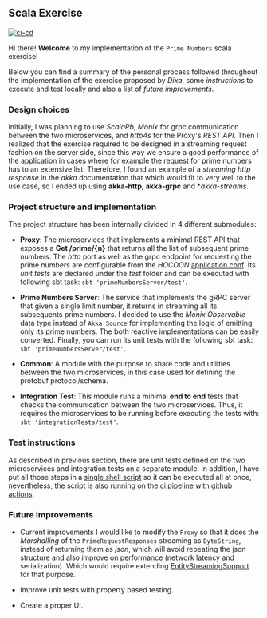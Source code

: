 ## Scala Exercise

[![ci-cd](https://github.com/paualarco/prime-numbers-exercise/workflows/build/badge.svg)](https://github.com/paualarco/prime-numbers-exercise/actions)

Hi there! **Welcome** to my implementation of the `Prime Numbers` scala exercise!

Below you can find a summary of the personal process followed throughout the implementation of the exercise proposed by *Dixa*,
some _instructions_ to execute and test locally and also a list of _future improvements_.

### Design choices

Initially, I was planning to use _ScalaPb_, _Monix_ for grpc communication between the two microservices, and _http4s_ for the Proxy's _REST API_.
Then I realized that the exercise required to be designed in a streaming request fashion on the server side, 
since this way we ensure a good performance of the application in cases where for example the request for prime numbers has to an extensive list.
Therefore, I found an example of a _streaming http response_ in the _akka_ documentation that which would 
fit to very well to the use case, so I ended up using **akka-http**, **akka-grpc** and **akka-streams*.

### Project structure and implementation 

The project structure has been internally divided in 4 different submodules:

- **Proxy**: The microservices that implements a minimal REST API that exposes a **Get /prime/{n}** that returns all the list of subsequent prime numbers.
  The _http_ port as well as the grpc endpoint for requesting the prime numbers are configurable from the _HOCOON_ [application.conf](/proxy/src/main/resources/application.conf).
  Its _unit tests_ are declared under the _test_ folder and can be executed with following sbt task: `sbt 'primeNumbersServer/test'`.
  
- **Prime Numbers Server**: The service that implements the gRPC server that given a single limit number, it returns in streaming all its subsequents 
  prime numbers. I decided to use the _Monix_ *Observable* data type instead of `Akka Source` for implementing the logic of emitting only its prime numbers. 
  The both reactive implementations can be easily converted.
  Finally, you can run its unit tests with the following sbt task: `sbt 'primeNumbersServer/test'`.
  
- **Common**: A module with the purpose to share code and utilities between the two microservices, in this case used for defining the protobuf protocol/schema.

- **Integration Test**: This module runs a minimal **end to end** tests that checks the communication between the two microservices. 
  Thus, it requires the microservices to be running before executing the tests with: `sbt 'integrationTests/test'`. 

### Test instructions
As described in previous section, there are unit tests defined on the two microservices and integration tests on a separate module. 
In addition, I have put all those steps in a [single shell script](ci-cd-pipeline.sh) so it can be executed all at once, nevertheless, 
the script is also running on the [ci pipeline with github actions](https://github.com/paualarco/prime-numbers-exercise/actions).

### Future improvements 
- Current improvements I would like to modify the `Proxy` so that it does the _Marshalling_ of the `PrimeRequestResponses` streaming as `ByteString`, instead of 
returning them as _json_, which will avoid repeating the json structure and also improve on performance (network latency and serialization). 
  Which would require extending [EntityStreamingSupport](https://doc.akka.io/api/akka-http/10.2.3/akka/http/scaladsl/common/EntityStreamingSupport.html) 
  for that purpose.
  
- Improve unit tests with property based testing.

- Create a proper UI.